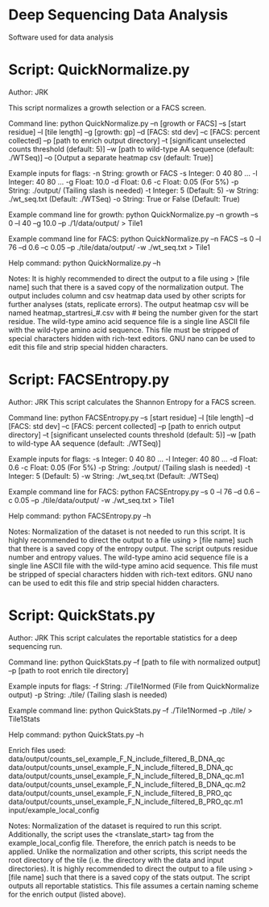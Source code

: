 # Deep Sequencing Data Analysis
Software used for data analysis

# Script: QuickNormalize.py
Author: JRK

This script normalizes a growth selection or a FACS screen.

Command line:
python QuickNormalize.py –n [growth or FACS] –s [start residue] –l [tile length] –g [growth: gp] –d [FACS: std dev] –c [FACS: percent collected] –p [path to enrich output directory] –t [significant unselected counts threshold (default: 5)] –w [path to wild-type AA sequence (default: ./WTSeq)] –o [Output a separate heatmap csv (default: True)]

Example inputs for flags:
-n String: growth or FACS
-s Integer: 0 40 80 …
-l Integer: 40 80 …
-g Float: 10.0
-d Float: 0.6
-c Float: 0.05 (For 5%)
-p String: ./output/ (Tailing slash is needed)
-t Integer: 5 (Default: 5)
-w String: ./wt_seq.txt (Default: ./WTSeq)
-o String: True or False (Default: True)

Example command line for growth:
python QuickNormalize.py –n growth –s 0 –l 40 –g 10.0 –p ./1/data/output/ > Tile1

Example command line for FACS:
python QuickNormalize.py –n FACS –s 0 –l 76 –d 0.6 –c 0.05 –p ./tile/data/output/ -w ./wt_seq.txt > Tile1

Help command:
python QuickNormalize.py –h

Notes:
It is highly recommended to direct the output to a file using > [file name] such that there is a saved copy of the normalization output. The output includes column and csv heatmap data used by other scripts for further analyses (stats, replicate errors). The output heatmap csv will be named heatmap_startresi_#.csv with # being the number given for the start residue. The wild-type amino acid sequence file is a single line ASCII file with the wild-type amino acid sequence. This file must be stripped of special characters hidden with rich-text editors. GNU nano can be used to edit this file and strip special hidden characters.

# Script: FACSEntropy.py
Author: JRK
This script calculates the Shannon Entropy for a FACS screen.

Command line:
python FACSEntropy.py –s [start residue] –l [tile length] –d [FACS: std dev] –c [FACS: percent collected] –p [path to enrich output directory] –t [significant unselected counts threshold (default: 5)] –w [path to wild-type AA sequence (default: ./WTSeq)]

Example inputs for flags:
-s Integer: 0 40 80 …
-l Integer: 40 80 …
-d Float: 0.6
-c Float: 0.05 (For 5%)
-p String: ./output/ (Tailing slash is needed)
-t Integer: 5 (Default: 5)
-w String: ./wt_seq.txt (Default: ./WTSeq)

Example command line for FACS:
python FACSEntropy.py –s 0 –l 76 –d 0.6 –c 0.05 –p ./tile/data/output/ -w ./wt_seq.txt > Tile1

Help command:
python FACSEntropy.py –h

Notes:
Normalization of the dataset is not needed to run this script. It is highly recommended to direct the output to a file using > [file name] such that there is a saved copy of the entropy output. The script outputs residue number and entropy values. The wild-type amino acid sequence file is a single line ASCII file with the wild-type amino acid sequence. This file must be stripped of special characters hidden with rich-text editors. GNU nano can be used to edit this file and strip special hidden characters.

# Script: QuickStats.py
Author: JRK
This script calculates the reportable statistics for a deep sequencing run.

Command line:
python QuickStats.py –f [path to file with normalized output] –p [path to root enrich tile directory]

Example inputs for flags:
-f String: ./Tile1Normed (File from QuickNormalize output)
-p String: ./tile/ (Tailing slash is needed)

Example command line:
python QuickStats.py –f ./Tile1Normed –p ./tile/ > Tile1Stats

Help command:
python QuickStats.py –h

Enrich files used:
data/output/counts_sel_example_F_N_include_filtered_B_DNA_qc
data/output/counts_unsel_example_F_N_include_filtered_B_DNA_qc
data/output/counts_unsel_example_F_N_include_filtered_B_DNA_qc.m1
data/output/counts_unsel_example_F_N_include_filtered_B_DNA_qc.m2
data/output/counts_unsel_example_F_N_include_filtered_B_PRO_qc
data/output/counts_unsel_example_F_N_include_filtered_B_PRO_qc.m1
input/example_local_config

Notes:
Normalization of the dataset is required to run this script. Additionally, the script uses the <translate_start> tag from the example_local_config file. Therefore, the enrich patch is needs to be applied. Unlike the normalization and other scripts, this script needs the root directory of the tile (i.e. the directory with the data and input directories). It is highly recommended to direct the output to a file using > [file name] such that there is a saved copy of the stats output. The script outputs all reportable statistics. This file assumes a certain naming scheme for the enrich output (listed above).